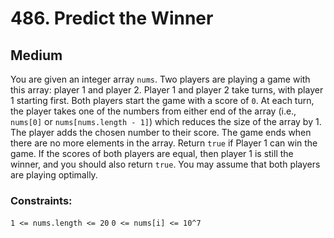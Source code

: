 # 486. Predict the Winner

## Medium

You are given an integer array `nums`. Two players are playing a game with this array: player 1 and player 2. Player 1
and player 2 take turns, with player 1 starting first. Both players start the game with a score of `0`. At each turn,
the player takes one of the numbers from either end of the array (i.e., `nums[0]` or `nums[nums.length - 1]`) which
reduces the size of the array by 1. The player adds the chosen number to their score. The game ends when there are no
more elements in the array. Return `true` if Player 1 can win the game. If the scores of both players are equal, then
player 1 is still the winner, and you should also return `true`. You may assume that both players are playing optimally.

### Constraints:

`1 <= nums.length <= 20`
`0 <= nums[i] <= 10^7`

